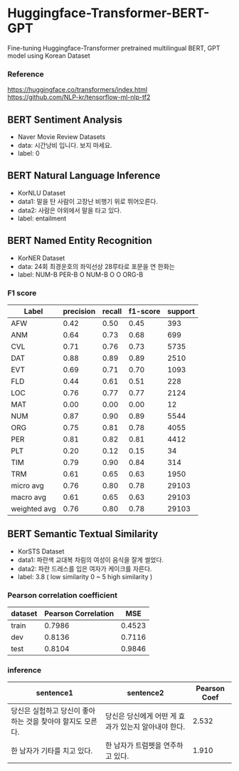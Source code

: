 # Huggingface-Transformer-BERT-GPT
Fine-tuning Huggingface-Transformer pretrained multilingual BERT, GPT model using Korean Dataset<br>

### Reference
https://huggingface.co/transformers/index.html<br>
https://github.com/NLP-kr/tensorflow-ml-nlp-tf2

## BERT Sentiment Analysis
- Naver Movie Review Datasets
- data: 시간낭비 입니다. 보지 마세요.
- label: 0

## BERT Natural Language Inference
- KorNLU Dataset
- data1: 말을 탄 사람이 고장난 비행기 위로 뛰어오른다.
- data2: 사람은 야외에서 말을 타고 있다.	
- label: entailment

## BERT Named Entity Recognition
- KorNER Dataset
- data: 24회 최경운호의 좌익선상 28루타로 포문을 연 한화는
- label: NUM-B PER-B O NUM-B O O ORG-B

### F1 score

Label |     precision  |  recall | f1-score |  support |
---- | ---- | ---- | ---- | ---- |
AFW    |   0.42   |   0.50  |    0.45   |    393
ANM    |   0.64   |   0.73  |    0.68     |  699
CVL     |  0.71|      0.76|      0.73 |     5735
DAT      | 0.88 |     0.89 |     0.89  |    2510
EVT       |0.69  |    0.71  |    0.70   |   1093
FLD |      0.44   |   0.61   |   0.51    |   228
LOC  |     0.76    |  0.77    |  0.77  |    2124
MAT   |    0.00     | 0.00|      0.00   |     12
NUM    |   0.87      |0.90 |     0.89    |  5544
ORG     |  0.75|      0.81  |    0.78     | 4055
PER      | 0.81 |     0.82   |   0.81     | 4412
PLT  |     0.20  |    0.12    |  0.15      |  34
TIM   |    0.79   |   0.90     | 0.84     |  314
TRM    |   0.61    |  0.65   |   0.63     | 1950
micro avg  |     0.76 |     0.80 |     0.78 |    29103
macro avg   |    0.61  |    0.65  |    0.63  |   29103
weighted avg |      0.76|      0.80|      0.78 |    29103

## BERT Semantic Textual Similarity
- KorSTS Dataset
- data1: 파란색 교대복 차림의 여성이 음식을 잘게 썰었다.
- data2: 파란 드레스를 입은 여자가 케이크를 자른다.
- label: 3.8 ( low similarity 0 ~ 5 high similarity )

### Pearson correlation coefficient
dataset| Pearson Correlation | MSE
---- | ---- | ---- |
train | 0.7986 | 0.4523
dev | 0.8136 | 0.7116
test | 0.8104 | 0.9846

### inference
sentence1 | sentence2 | Pearson Coef 
----|----|----|
당신은 실험하고 당신이 좋아하는 것을 찾아야 할지도 모른다.  |당신은 당신에게 어떤 게 효과가 있는지 알아내야 한다. | 2.532
한 남자가 기타를 치고 있다. | 한 남자가 트럼펫을 연주하고 있다. | 1.910
